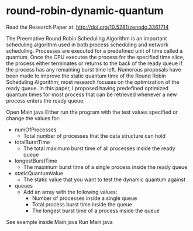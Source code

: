 # round-robin-dynamic-quantum

Read the Research Paper at:
http://doi.org/10.5281/zenodo.3361714

The Preemptive Round Robin Scheduling Algorithm is an important scheduling algorithm used in both process scheduling and network scheduling. Processes are executed for a predefined unit of time called a quantum. Once the CPU executes the process for the specified time slice, the process either terminates or returns to the back of the ready queue if the process has any remaining burst time left. Numerous proposals have been made to improve the static quantum time of the Round Robin Scheduling Algorithm; most research focuses on the optimization of the ready queue. In this paper, I proposed having predefined optimized quantum times for most process that can be retrieved whenever a new process enters the ready queue.

Open Main.java
Either run the program with the test values specified or change the values for:
- numOfProcesses
  - Total number of processes that the data structure can hold
- totalBurstTime
  - The total maximum burst time of all processes inside the ready queue
- longestBurstTime
  - The maximum burst time of a single process inside the ready queue
- staticQuantumValue
  - The static value that you want to test the dynamic quantum against
- queues
  - Add an array with the following values:
    - Number of processes inside a single queue
    - Total process burst time inside the queue
    - The longest burst time of a process inside the queue

See example inside Main.java
Run Main.java
